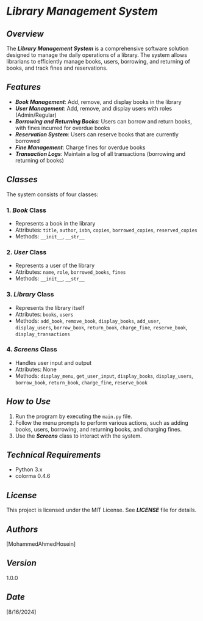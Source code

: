 **_Library Management System_**
================================

**_Overview_**
-----------

The **_Library Management System_** is a comprehensive software solution designed to manage the daily operations of a library. The system allows librarians to efficiently manage books, users, borrowing, and returning of books, and track fines and reservations.

**_Features_**
------------

* **_Book Management_**: Add, remove, and display books in the library
* **_User Management_**: Add, remove, and display users with roles (Admin/Regular)
* **_Borrowing and Returning Books_**: Users can borrow and return books, with fines incurred for overdue books
* **_Reservation System_**: Users can reserve books that are currently borrowed
* **_Fine Management_**: Charge fines for overdue books
* **_Transaction Logs_**: Maintain a log of all transactions (borrowing and returning of books)

**_Classes_**
------------

The system consists of four classes:

### 1. **_Book_** Class

* Represents a book in the library
* Attributes: `title`, `author`, `isbn`, `copies`, `borrowed_copies`, `reserved_copies`
* Methods: `__init__`, `__str__`

### 2. **_User_** Class

* Represents a user of the library
* Attributes: `name`, `role`, `borrowed_books`, `fines`
* Methods: `__init__`, `__str__`

### 3. **_Library_** Class

* Represents the library itself
* Attributes: `books`, `users`
* Methods: `add_book`, `remove_book`, `display_books`, `add_user`, `display_users`, `borrow_book`, `return_book`, `charge_fine`, `reserve_book`, `display_transactions`

### 4. **_Screens_** Class

* Handles user input and output
* Attributes: None
* Methods: `display_menu`, `get_user_input`, `display_books`, `display_users`, `borrow_book`, `return_book`, `charge_fine`, `reserve_book`

**_How to Use_**
--------------

1. Run the program by executing the `main.py` file.
2. Follow the menu prompts to perform various actions, such as adding books, users, borrowing, and returning books, and charging fines.
3. Use the **_Screens_** class to interact with the system.

**_Technical Requirements_**
-------------------------

* Python 3.x
* colorma 0.4.6

**_License_**
---------

This project is licensed under the MIT License. See **_LICENSE_** file for details.

**_Authors_**
---------

[MohammedAhmedHosein]

**_Version_**
---------

1.0.0

**_Date_**
---------

[8/16/2024]
